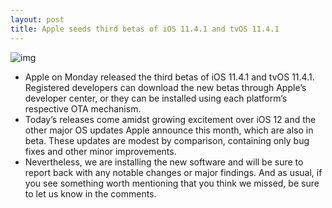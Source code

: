 ```yaml
---
layout: post
title: Apple seeds third betas of iOS 11.4.1 and tvOS 11.4.1
---
```

![img](http://media.idownloadblog.com/wp-content/uploads/2017/08/ios-11-watchos-4-macos-beta.jpg)
* Apple on Monday released the third betas of iOS 11.4.1 and tvOS 11.4.1. Registered developers can download the new betas through Apple’s developer center, or they can be installed using each platform’s respective OTA mechanism.
* Today’s releases come amidst growing excitement over iOS 12 and the other major OS updates Apple announce this month, which are also in beta. These updates are modest by comparison, containing only bug fixes and other minor improvements.
* Nevertheless, we are installing the new software and will be sure to report back with any notable changes or major findings. And as usual, if you see something worth mentioning that you think we missed, be sure to let us know in the comments.

